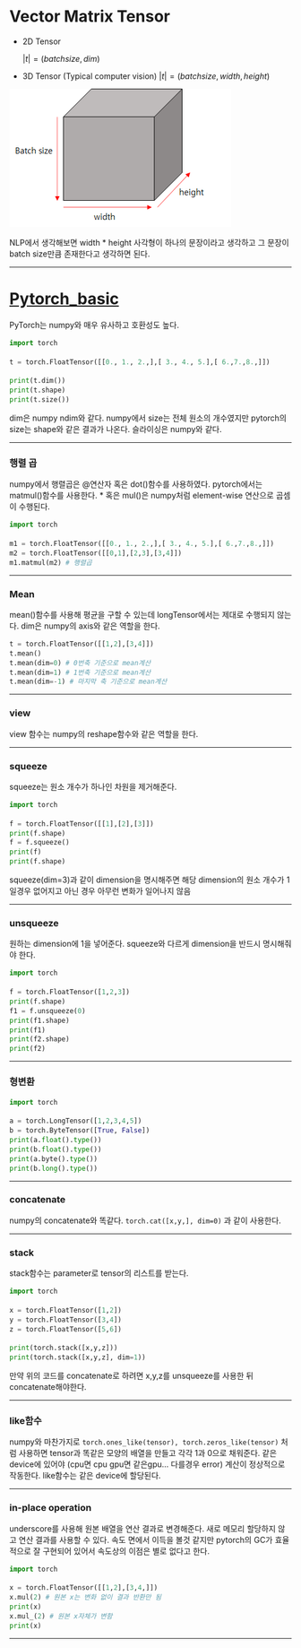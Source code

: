 # Vector Matrix Tensor

- 2D Tensor

    $|t| = (batch size, dim)$

- 3D Tensor (Typical computer vision)
$|t| = (batch size, width, height)$

![image/tensor.png](image/tensor.png)

NLP에서 생각해보면 width * height 사각형이 하나의 문장이라고 생각하고 그 문장이 batch size만큼 존재한다고 생각하면 된다.

---

# [Pytorch_basic](https://github.com/xcvdv/deeplearning-basicstudy/blob/main/PART1/pytorch_basic.ipynb)

PyTorch는 numpy와 매우 유사하고 호환성도 높다.

```python
import torch

t = torch.FloatTensor([[0., 1., 2.,],[ 3., 4., 5.],[ 6.,7.,8.,]])

print(t.dim())
print(t.shape)
print(t.size())
```

dim은 numpy ndim와 같다. numpy에서 size는 전체 원소의 개수였지만 pytorch의 size는 shape와 같은 결과가 나온다. 슬라이싱은 numpy와 같다.

---

### 행렬 곱

numpy에서 행렬곱은 @연산자 혹은 dot()함수를 사용하였다. pytorch에서는 matmul()함수를 사용한다. * 혹은 mul()은 numpy처럼 element-wise 연산으로 곱셈이 수행된다.

```python
import torch

m1 = torch.FloatTensor([[0., 1., 2.,],[ 3., 4., 5.],[ 6.,7.,8.,]])
m2 = torch.FloatTensor([[0,1],[2,3],[3,4]])
m1.matmul(m2) # 행렬곱

```

---

### Mean

mean()함수를 사용해 평균을 구할 수 있는데 longTensor에서는 제대로 수행되지 않는다. dim은 numpy의 axis와 같은 역할을 한다.

```python
t = torch.FloatTensor([[1,2],[3,4]])
t.mean()
t.mean(dim=0) # 0번축 기준으로 mean계산
t.mean(dim=1) # 1번축 기준으로 mean계산
t.mean(dim=-1) # 마지막 축 기준으로 mean계산
```

---

### view

view 함수는 numpy의 reshape함수와 같은 역할을 한다. 

---

### squeeze

squeeze는 원소 개수가 하나인 차원을 제거해준다.

```python
import torch

f = torch.FloatTensor([[1],[2],[3]])
print(f.shape)
f = f.squeeze()
print(f)
print(f.shape)
```

squeeze(dim=3)과 같이 dimension을 명시해주면 해당 dimension의 원소 개수가 1일경우 없어지고 아닌 경우 아무런 변화가 일어나지 않음

---

### unsqueeze

원하는 dimension에 1을 넣어준다. squeeze와 다르게 dimension을 반드시 명시해줘야 한다.

```python
import torch

f = torch.FloatTensor([1,2,3])
print(f.shape)
f1 = f.unsqueeze(0)
print(f1.shape)
print(f1)
print(f2.shape)
print(f2)
```

---

### 형변환

```python
import torch

a = torch.LongTensor([1,2,3,4,5])
b = torch.ByteTensor([True, False])
print(a.float().type())
print(b.float().type())
print(a.byte().type())
print(b.long().type())
```

---

### concatenate

numpy의 concatenate와 똑같다. `torch.cat([x,y,], dim=0)` 과 같이 사용한다.

---

### stack

stack함수는 parameter로 tensor의 리스트를 받는다.

```python
import torch

x = torch.FloatTensor([1,2])
y = torch.FloatTensor([3,4])
z = torch.FloatTensor([5,6])

print(torch.stack([x,y,z]))
print(torch.stack([x,y,z], dim=1))
```

만약 위의 코드를 concatenate로 하려면 x,y,z를 unsqueeze를 사용한 뒤 concatenate해야한다.

---

### like함수

numpy와 마찬가지로 `torch.ones_like(tensor), torch.zeros_like(tensor)` 처럼 사용하면 tensor과 똑같은 모양의 배열을 만들고 각각 1과 0으로 채워준다. 같은 device에 있어야 (cpu면 cpu gpu면 같은gpu... 다를경우 error) 계산이 정상적으로 작동한다. like함수는 같은 device에 할당된다.

---

### in-place operation

underscore를 사용해 원본 배열을 연산 결과로 변경해준다. 새로 메모리 할당하지 않고 연산 결과를 사용할 수 있다. 속도 면에서 이득을 볼것 같지만 pytorch의 GC가 효율적으로 잘 구현되어 있어서 속도상의 이점은 별로 없다고 한다.

```python
import torch

x = torch.FloatTensor([[1,2],[3,4,]])
x.mul(2) # 원본 x는 변화 없이 결과 반환만 됨
print(x)
x.mul_(2) # 원본 x자체가 변함
print(x)
```

---
